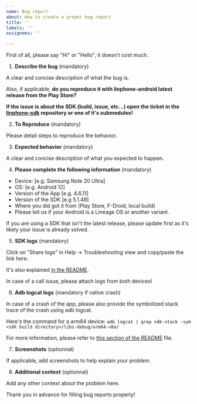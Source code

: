 ```yaml
---
name: Bug report
about: How to create a proper bug report
title: ''
labels: ''
assignees: ''

---
```


First of all, please say "Hi" or "Hello", it doesn't cost much.


1. **Describe the bug** (mandatory)

A clear and concise description of what the bug is.

Also, if applicable, **do you reproduce it with linphone-android latest release from the Play Store?**

**If the issue is about the SDK (build, issue, etc...) open the ticket in the [linphone-sdk](https://github.com/BelledonneCommunications/linphone-sdk) repository or one of it's submodules!**

2. **To Reproduce** (mandatory)

Please detail steps to reproduce the behavior.

3. **Expected behavior** (mandatory)

A clear and concise description of what you expected to happen.

4. **Please complete the following information** (mandatory)

 - Device: [e.g. Samsung Note 20 Ultra]
 - OS: [e.g. Android 12]
 - Version of the App [e.g. 4.6.11]
 - Version of the SDK [e.g 5.1.48]
 - Where you did got it from (Play Store, F-Droid, local build)
 - Please tell us if your Android is a Lineage OS or another variant.

If you are using a SDK that isn't the latest release, please update first as it's likely your issue is already solved.

5. **SDK logs** (mandatory)

Click on "Share logs" in Help -> Troubleshooting view and copy/paste the link here.

It's also explained [in the README](https://github.com/BelledonneCommunications/linphone-android#behavior-issue).

In case of a call issue, please attach logs from both devices!

6. **Adb logcat logs** (mandatory if native crash)

In case of a crash of the app, please also provide the symbolized stack trace of the crash using adb logcat.

Here's the command for a arm64 device: `adb logcat | grep ndk-stack -sym <sdk build directory>/libs-debug/arm64-v8a/`

For more information, please refer to [this section of the README](https://github.com/BelledonneCommunications/linphone-android#native-crash) file.

7. **Screenshots** (optionnal)

If applicable, add screenshots to help explain your problem.

8. **Additional context** (optionnal)

Add any other context about the problem here.


Thank you in advance for filling bug reports properly!
